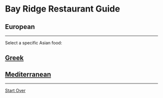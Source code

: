 # Bay Ridge Restaurant Guide
## European
---
Select a specific Asian food:
## [Greek](greek.md)
## [Mediterranean](medierranean.md)
---
[Start Over](../home.md)